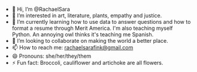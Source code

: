 - 👋 Hi, I’m @RachaelSara
- 👀 I’m interested in art, literature, plants, empathy and justice.
- 🌱 I’m currently learning how to use data to answer questions and how to format a resume through Merit America. I'm also teaching myself Python. An annoying owl thinks it's teaching me Spanish.
- 💞️ I’m looking to collaborate on making the world a better place.
- 📫 How to reach me: rachaelsarafink@gmail.com
- 😄 Pronouns: she/her/they/them
- ⚡ Fun fact: Broccoli, cauliflower and artichoke are all flowers.

<!---
RachaelSara/RachaelSara is a ✨ special ✨ repository because its `README.md` (this file) appears on your GitHub profile.
You can click the Preview link to take a look at your changes.
--->
